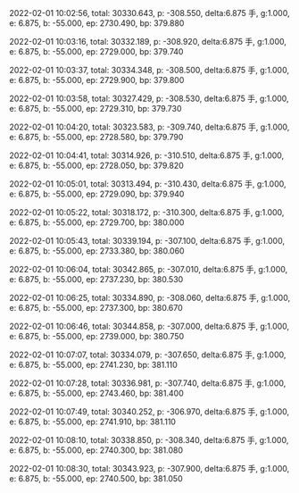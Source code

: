 2022-02-01 10:02:56, total: 30330.643, p: -308.550, delta:6.875 手, g:1.000, e: 6.875, b: -55.000, ep: 2730.490, bp: 379.880

2022-02-01 10:03:16, total: 30332.189, p: -308.920, delta:6.875 手, g:1.000, e: 6.875, b: -55.000, ep: 2729.000, bp: 379.740

2022-02-01 10:03:37, total: 30334.348, p: -308.500, delta:6.875 手, g:1.000, e: 6.875, b: -55.000, ep: 2729.900, bp: 379.800

2022-02-01 10:03:58, total: 30327.429, p: -308.530, delta:6.875 手, g:1.000, e: 6.875, b: -55.000, ep: 2729.310, bp: 379.730

2022-02-01 10:04:20, total: 30323.583, p: -309.740, delta:6.875 手, g:1.000, e: 6.875, b: -55.000, ep: 2728.580, bp: 379.790

2022-02-01 10:04:41, total: 30314.926, p: -310.510, delta:6.875 手, g:1.000, e: 6.875, b: -55.000, ep: 2728.050, bp: 379.820

2022-02-01 10:05:01, total: 30313.494, p: -310.430, delta:6.875 手, g:1.000, e: 6.875, b: -55.000, ep: 2729.090, bp: 379.940

2022-02-01 10:05:22, total: 30318.172, p: -310.300, delta:6.875 手, g:1.000, e: 6.875, b: -55.000, ep: 2729.700, bp: 380.000

2022-02-01 10:05:43, total: 30339.194, p: -307.100, delta:6.875 手, g:1.000, e: 6.875, b: -55.000, ep: 2733.380, bp: 380.060

2022-02-01 10:06:04, total: 30342.865, p: -307.010, delta:6.875 手, g:1.000, e: 6.875, b: -55.000, ep: 2737.230, bp: 380.530

2022-02-01 10:06:25, total: 30334.890, p: -308.060, delta:6.875 手, g:1.000, e: 6.875, b: -55.000, ep: 2737.300, bp: 380.670

2022-02-01 10:06:46, total: 30344.858, p: -307.000, delta:6.875 手, g:1.000, e: 6.875, b: -55.000, ep: 2739.000, bp: 380.750

2022-02-01 10:07:07, total: 30334.079, p: -307.650, delta:6.875 手, g:1.000, e: 6.875, b: -55.000, ep: 2741.230, bp: 381.110

2022-02-01 10:07:28, total: 30336.981, p: -307.740, delta:6.875 手, g:1.000, e: 6.875, b: -55.000, ep: 2743.460, bp: 381.400

2022-02-01 10:07:49, total: 30340.252, p: -306.970, delta:6.875 手, g:1.000, e: 6.875, b: -55.000, ep: 2741.910, bp: 381.110

2022-02-01 10:08:10, total: 30338.850, p: -308.340, delta:6.875 手, g:1.000, e: 6.875, b: -55.000, ep: 2740.300, bp: 381.080

2022-02-01 10:08:30, total: 30343.923, p: -307.900, delta:6.875 手, g:1.000, e: 6.875, b: -55.000, ep: 2740.500, bp: 381.050